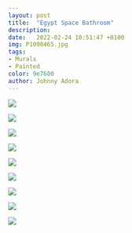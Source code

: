 ```yaml
---
layout: post
title:  "Egypt Space Bathroom"
description: 
date:   2022-02-24 10:51:47 +0100
img: P1090465.jpg
tags: 
- Murals
- Painted
color: 9e7600
author: Johnny Adora
---
```

![]({{site.baseurl}}/images/P1090465.jpg)

![]({{site.baseurl}}/images/P1090472.jpg)

![]({{site.baseurl}}/images/P1090446.jpg)

![]({{site.baseurl}}/images/P1090466.jpg)

![]({{site.baseurl}}/images/P1090442.jpg)

![]({{site.baseurl}}/images/P1090451c.jpg)

![]({{site.baseurl}}/images/P1090463.jpg)

![]({{site.baseurl}}/images/P1090452.jpg)

![]({{site.baseurl}}/images/P1090442.jpg)
